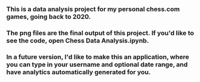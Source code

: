### This is a data analysis project for my personal chess.com games, going back to 2020.
### The png files are the final output of this project. If you'd like to see the code, open Chess Data Analysis.ipynb.
### In a future version, I'd like to make this an application, where you can type in your username and optional date range, and have analytics automatically generated for you.